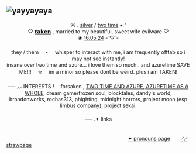 
## ![yayyayaya](https://github.com/user-attachments/assets/e8b2f165-e47c-49fd-8354-6f1e04950576)



<div align="center">
୨୧ . <ins>silver</ins> / <ins>two time</ins> ⭑.ᐟ
</div>

<div align="center">
♡ <ins>𝘁𝗮𝗸𝗲𝗻</ins> , married to my beautiful, sweet wife evilware ♡
</div>
<div align="center">
❀ <ins>16.05.24</ins> -`♡´-
</div>
　
<div align="center">
they / them　 ⋆ 　whisper to interact with me, i am frequently offtab so i may not see instantly!
</div>
<div align="center">
insane over two time and azure... i love them so much.. and azuretime SAVE ME!!!　 ✮　 im a minor so please dont be weird. plus i am TAKEN!
</div>　
 　 
<div align="center">
── ⸝⸝ INTERESTS !　 forsaken , <ins>TWO TIME AND AZURE, AZURETIME AS A WHOLE</ins>, dream game/frozen soul, blocktales, dandy's world, brandonworks, rochas313, phighting, midnight horrors, project moon (esp limbus company), project sekai. 
</div>
　
<div align="center">
── .✦ links
</div>
　

 　  　  　  　  　  　  　  　  　  　 　  　 　  　  　  　  　   　　[✦ pronouns page](https://en.pronouns.page/@azuretiime)　　[.ᐟ.ᐟ strawpage](https://azuretimee.straw.page)

